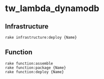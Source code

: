 # tw_lambda_dynamodb

## Infrastructure

    rake infrastructure:deploy {Name}

## Function

    rake function:assemble
    rake function:package {Name}
    rake function:deploy {Name}